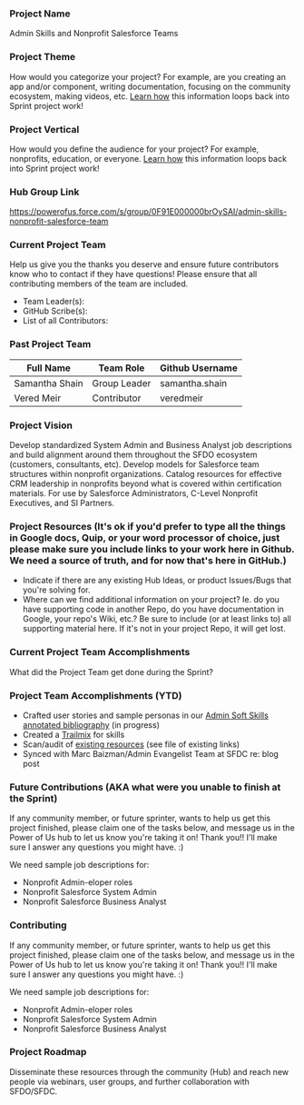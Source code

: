 ### Project Name
Admin Skills and Nonprofit Salesforce Teams

### Project Theme
How would you categorize your project? For example, are you creating an app and/or component, writing documentation, focusing on the community ecosystem, making videos, etc. [Learn how](https://github.com/SFDO-Community-Sprints/Welcome/wiki/SFDO-Community-Sprints-Topic-Overview) this information loops back into Sprint project work!

### Project Vertical
How would you define the audience for your project? For example, nonprofits, education, or everyone. [Learn how](https://github.com/SFDO-Community-Sprints/Welcome/wiki/SFDO-Community-Sprints-Topic-Overview) this information loops back into Sprint project work!

### Hub Group Link
https://powerofus.force.com/s/group/0F91E000000brOySAI/admin-skills-nonprofit-salesforce-team

### Current Project Team

Help us give you the thanks you deserve and ensure future contributors know who to contact if they have questions! Please ensure that all contributing members of the team are included.
* Team Leader(s): 
* GitHub Scribe(s): 
* List of all Contributors:

### Past Project Team

Full Name | Team Role | Github Username
------------ | ------------- | ------------- |
Samantha Shain | Group Leader | samantha.shain
Vered Meir | Contributor | veredmeir 

### Project Vision

Develop standardized System Admin and Business Analyst job descriptions and build alignment around them throughout the SFDO ecosystem (customers, consultants, etc). Develop models for Salesforce team structures within nonprofit organizations. Catalog resources for effective CRM leadership in nonprofits beyond what is covered within certification materials. For use by Salesforce Administrators, C-Level Nonprofit Executives, and SI Partners.

### Project Resources (It's ok if you'd prefer to type all the things in Google docs, Quip, or your word processor of choice, just please make sure you include links to your work here in Github. We need a source of truth, and for now that's here in GitHub.)
* Indicate if there are any existing Hub Ideas, or product Issues/Bugs that you're solving for. 
* Where can we find additional information on your project? Ie. do you have supporting code in another Repo, do you have documentation in Google, your repo's Wiki, etc.? Be sure to include (or at least links to) all supporting material here. If it's not in your project Repo, it will get lost.

### Current Project Team Accomplishments
What did the Project Team get done during the Sprint?

### Project Team Accomplishments (YTD)

* Crafted user stories and sample personas in our [Admin Soft Skills annotated bibliography](https://docs.google.com/document/d/1Zm7H5ItAS-UZC8IVvlzNYG_ZV3QXkP4FAC-C9IILP4Q/edit) (in progress)
* Created a [Trailmix](https://trailhead.salesforce.com/users/0055000000614D0AAI/trailmixes/admin-soft-skills) for skills
* Scan/audit of [existing resources](https://docs.google.com/spreadsheets/d/1BYHMNdWDvHSsSPD-JUCSUsXztO8h72AW5P3aF-N4VxQ/edit#gid=0) (see file of existing links)
* Synced with Marc Baizman/Admin Evangelist Team at SFDC re: blog post

### Future Contributions (AKA what were you unable to finish at the Sprint)

If any community member, or future sprinter, wants to help us get this project finished, please claim one of the tasks below, and message us in the Power of Us hub to let us know you're taking it on! Thank you!! I'll make sure I answer any questions you might have. :)

We need sample job descriptions for:

* Nonprofit Admin-eloper roles
* Nonprofit Salesforce System Admin
* Nonprofit Salesforce Business Analyst

### Contributing

If any community member, or future sprinter, wants to help us get this project finished, please claim one of the tasks below, and message us in the Power of Us hub to let us know you're taking it on! Thank you!! I'll make sure I answer any questions you might have. :)

We need sample job descriptions for:
* Nonprofit Admin-eloper roles
* Nonprofit Salesforce System Admin
* Nonprofit Salesforce Business Analyst

### Project Roadmap
Disseminate these resources through the community (Hub) and reach new people via webinars, user groups, and further collaboration with SFDO/SFDC.
